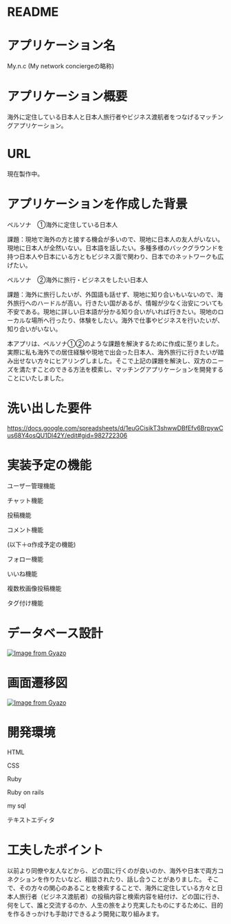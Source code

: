 # README

# アプリケーション名
My.n.c  (My network conciergeの略称)

# アプリケーション概要
海外に定住している日本人と日本人旅行者やビジネス渡航者をつなげるマッチングアプリケーション。

# URL
現在製作中。

# アプリケーションを作成した背景
ペルソナ　①海外に定住している日本人

課題：現地で海外の方と接する機会が多いので、現地に日本人の友人がいない。現地に日本人が全然いない。日本語を話したい。多種多様のバックグラウンドを持つ日本人や日本にいる方ともビジネス面で関わり、日本でのネットワークも広げたい。

ペルソナ　②海外に旅行・ビジネスをしたい日本人

課題：海外に旅行したいが、外国語も話せず、現地に知り合いもいないので、海外旅行へのハードルが高い。行きたい国があるが、情報が少なく治安についても不安である。現地に詳しい日本語が分かる知り合いがいれば行きたい。現地のローカルな場所へ行ったり、体験をしたい。海外で仕事やビジネスを行いたいが、知り合いがいない。

本アプリは、ペルソナ①②のような課題を解決するために作成に至りました。実際に私も海外での居住経験や現地で出会った日本人、海外旅行に行きたいが踏み出せない方々にヒアリングしました。そこで上記の課題を解決し、双方のニーズを満たすことのできる方法を模索し、マッチングアプリケーションを開発することにいたしました。

# 洗い出した要件
https://docs.google.com/spreadsheets/d/1euGCisikT3shwwDBfEfv6BrpywCus68Y4osQU1Dl42Y/edit#gid=982722306


# 実装予定の機能
ユーザー管理機能

チャット機能

投稿機能

コメント機能

(以下＋α作成予定の機能)

フォロー機能

いいね機能

複数枚画像投稿機能

タグ付け機能

# データベース設計
[![Image from Gyazo](https://i.gyazo.com/0f872b363f7294984357c3270eedf5cb.png)](https://gyazo.com/0f872b363f7294984357c3270eedf5cb)

# 画面遷移図
[![Image from Gyazo](https://i.gyazo.com/1943a34ee9ae5079d4fbd1f091691786.png)](https://gyazo.com/1943a34ee9ae5079d4fbd1f091691786)

# 開発環境
HTML

CSS 

Ruby

Ruby on rails

my sql 

テキストエディタ


# 工夫したポイント
以前より同僚や友人などから、どの国に行くのが良いのか、海外や日本で両方コネクションを作りたいなど、相談されたり、話し合うことがありました。
そこで、その方々の関心のあることを検索することで、海外に定住している方々と日本人旅行者（ビジネス渡航者）の投稿内容と検索内容を紐付け、どの国に行き、何をして、誰と交流するのか、人生の旅をより充実したものにするために、目的を作るきっかけも手助けできるよう開発に取り組みます。





















